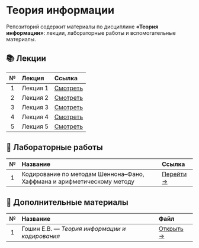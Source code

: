 # Теория информации  

Репозиторий содержит материалы по дисциплине **«Теория информации»**: лекции, лабораторные работы и вспомогательные материалы.

## 📚 Лекции  

| № | Лекция | Ссылка |
|:-:|:--------|:--------|
| 1 | Лекция 1 | [Смотреть](https://bbb.ssau.ru:8443/playback/presentation/2.3/0129ecab9debaa2a527731b70fb26c4174118bc4-1725866140439) |
| 2 | Лекция 2 | [Смотреть](https://bbb.ssau.ru:8443/playback/presentation/2.3/0129ecab9debaa2a527731b70fb26c4174118bc4-1726470103844) |
| 3 | Лекция 3 | [Смотреть](https://bbb.ssau.ru:8443/playback/presentation/2.3/0129ecab9debaa2a527731b70fb26c4174118bc4-1727070802891) |
| 4 | Лекция 4 | [Смотреть](https://bbb.ssau.ru:8443/playback/presentation/2.3/0129ecab9debaa2a527731b70fb26c4174118bc4-1727680818405) |
| 5 | Лекция 5 | [Смотреть](https://bbb.ssau.ru:8443/playback/presentation/2.3/0129ecab9debaa2a527731b70fb26c4174118bc4-1728285360960) |

## 🧩 Лабораторные работы  

| № | Название | Ссылка |
|:-:|:----------|:-------|
| 1 | Кодирование по методам Шеннона–Фано, Хаффмана и арифметическому методу | [Перейти →](./lab_1/task.md) |

## 📘 Дополнительные материалы  

| № | Название | Файл |
|:-:|:----------|:------|
| 1 | Гошин Е.В. — *Теория информации и кодирования* | [Открыть →](./additional_materials/Гошин_Е_В_Теория_информации_и_кодирования.pdf) |


